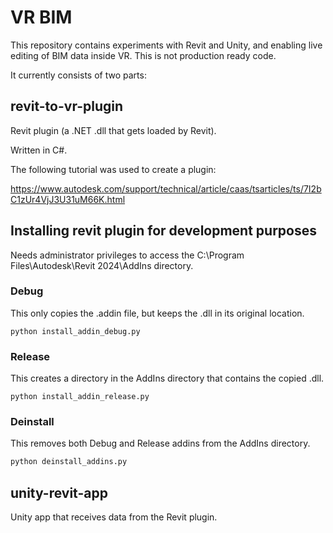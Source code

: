 # VR BIM

This repository contains experiments with Revit and Unity, and enabling live editing of BIM data inside VR. This is not production ready code. 

It currently consists of two parts:

## revit-to-vr-plugin

Revit plugin (a .NET .dll that gets loaded by Revit). 

Written in C#. 

The following tutorial was used to create a plugin:

https://www.autodesk.com/support/technical/article/caas/tsarticles/ts/7I2bC1zUr4VjJ3U31uM66K.html

## Installing revit plugin for development purposes

Needs administrator privileges to access the C:\Program Files\Autodesk\Revit 2024\AddIns directory. 

### Debug
This only copies the .addin file, but keeps the .dll in its original location. 

```batch
python install_addin_debug.py
```

### Release
This creates a directory in the AddIns directory that contains the copied .dll. 

```batch
python install_addin_release.py
```

### Deinstall
This removes both Debug and Release addins from the AddIns directory. 

```bat
python deinstall_addins.py
```

## unity-revit-app

Unity app that receives data from the Revit plugin. 